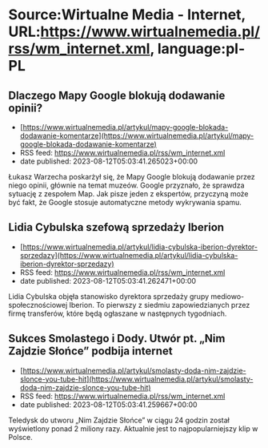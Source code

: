 # Source:Wirtualne Media - Internet, URL:https://www.wirtualnemedia.pl/rss/wm_internet.xml, language:pl-PL

## Dlaczego Mapy Google blokują dodawanie opinii?
 - [https://www.wirtualnemedia.pl/artykul/mapy-google-blokada-dodawanie-komentarze](https://www.wirtualnemedia.pl/artykul/mapy-google-blokada-dodawanie-komentarze)
 - RSS feed: https://www.wirtualnemedia.pl/rss/wm_internet.xml
 - date published: 2023-08-12T05:03:41.265023+00:00

Łukasz Warzecha poskarżył się, że Mapy Google blokują dodawanie przez niego opinii, głównie na temat muzeów. Google przyznało, że sprawdza sytuację z zespołem Map. Jak pisze jeden z ekspertów, przyczyną może być fakt, że Google stosuje automatyczne metody wykrywania spamu.

## Lidia Cybulska szefową sprzedaży Iberion
 - [https://www.wirtualnemedia.pl/artykul/lidia-cybulska-iberion-dyrektor-sprzedazy](https://www.wirtualnemedia.pl/artykul/lidia-cybulska-iberion-dyrektor-sprzedazy)
 - RSS feed: https://www.wirtualnemedia.pl/rss/wm_internet.xml
 - date published: 2023-08-12T05:03:41.262471+00:00

Lidia Cybulska objęła stanowisko dyrektora sprzedaży grupy mediowo-społecznościowej Iberion. To pierwszy z siedmiu zapowiedzianych przez firmę transferów, które będą ogłaszane w następnych tygodniach.

## Sukces Smolastego i Dody. Utwór pt. „Nim Zajdzie Słońce” podbija internet
 - [https://www.wirtualnemedia.pl/artykul/smolasty-doda-nim-zajdzie-slonce-you-tube-hit](https://www.wirtualnemedia.pl/artykul/smolasty-doda-nim-zajdzie-slonce-you-tube-hit)
 - RSS feed: https://www.wirtualnemedia.pl/rss/wm_internet.xml
 - date published: 2023-08-12T05:03:41.259667+00:00

Teledysk do utworu „Nim Zajdzie Słońce” w ciągu 24 godzin został wyświetlony ponad 2 miliony razy. Aktualnie jest to najpopularniejszy klip w Polsce.

